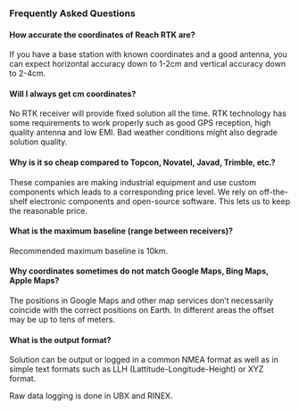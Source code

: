 ### Frequently Asked Questions

#### How accurate the coordinates of Reach RTK are?

If you have a base station with known coordinates and a good antenna, you can expect horizontal accuracy down to 1-2cm and vertical accuracy down to 2-4cm.

#### Will I always get cm coordinates?

No RTK receiver will provide fixed solution all the time. RTK technology has some requirements to work properly such as good GPS reception, high quality antenna and low EMI. Bad weather conditions might also degrade solution quality.

#### Why is it so cheap compared to Topcon, Novatel, Javad, Trimble, etc.?

These companies are making industrial equipment and use custom components which leads to a corresponding price level. We rely on off-the-shelf electronic components and open-source software. This lets us to keep the reasonable price.

#### What is the maximum baseline (range between receivers)?

Recommended maximum baseline is 10km.

#### Why coordinates sometimes do not match Google Maps, Bing Maps, Apple Maps?

The positions in Google Maps and other map services don’t necessarily coincide with the correct positions on Earth. In different areas the offset may be up to tens of meters.

#### What is the output format?

Solution can be output or logged in a common NMEA format as well as in simple text formats such as LLH (Lattitude-Longitude-Height) or XYZ  format.

Raw data logging is done in UBX and RINEX.
